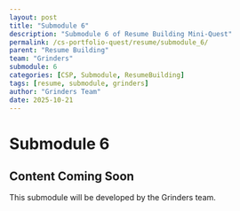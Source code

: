 ```yaml
---
layout: post
title: "Submodule 6"
description: "Submodule 6 of Resume Building Mini-Quest"
permalink: /cs-portfolio-quest/resume/submodule_6/
parent: "Resume Building"
team: "Grinders"
submodule: 6
categories: [CSP, Submodule, ResumeBuilding]
tags: [resume, submodule, grinders]
author: "Grinders Team"
date: 2025-10-21
---
```


# Submodule 6

## Content Coming Soon
This submodule will be developed by the Grinders team.
